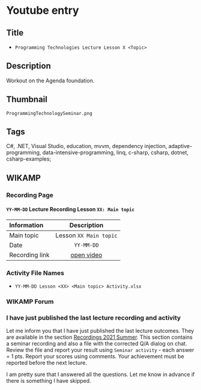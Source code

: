 # Youtube entry

## Title

- `Programming Technologies Lecture Lesson X <Topic>`

## Description

Workout on the Agenda foundation.

## Thumbnail

`ProgrammingTechnologySeminar.png`

## Tags

C#, .NET, Visual Studio, education, mvvm, dependency injection, adaptive-programming, data-intensive-programming, linq, c-sharp, csharp, dotnet, csharp-examples;

## WIKAMP

### Recording Page

#### `YY-MM-DD` Lecture Recording Lesson `XX: Main topic`

| Information    |         Description         |
| :------------- | :-------------------------: |
| Main topic     |   Lesson `XX Main topic`    |
| Date           |         `YY-MM-DD`          |
| Recording link | [open video](https://a.b.c) |

### Activity File Names

- `YY-MM-DD Lesson <XX> <Main topic> Activity.xlsx`

### WIKAMP Forum

### I have just published the last lecture recording and activity

Let me inform you that I have just published the last lecture outcomes. They are available in the section [Recordings 2021 Summer](https://ife.edu.p.lodz.pl/course/view.php?id=224#section-3). This section contains a seminar recording and also a file with the corrected Q/A dialog on chat. Review the file and report your result using `Seminar activity` - each answer = 1 pts. Report your scores using comments. Your achievement must be reported before the next lecture.

I am pretty sure that I answered all the questions. Let me know in advance if there is something I have skipped.
